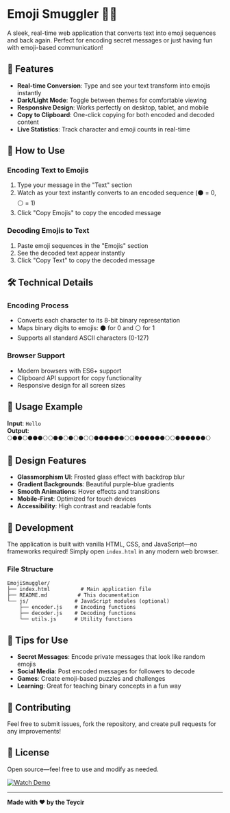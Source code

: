 
# Emoji Smuggler 🕵️‍♂️

A sleek, real-time web application that converts text into emoji sequences and back again. Perfect for encoding secret messages or just having fun with emoji-based communication!

## 🚀 Features

- **Real-time Conversion**: Type and see your text transform into emojis instantly  
- **Dark/Light Mode**: Toggle between themes for comfortable viewing  
- **Responsive Design**: Works perfectly on desktop, tablet, and mobile  
- **Copy to Clipboard**: One-click copying for both encoded and decoded content  
- **Live Statistics**: Track character and emoji counts in real-time  

## 🎯 How to Use

### Encoding Text to Emojis
1. Type your message in the "Text" section  
2. Watch as your text instantly converts to an encoded sequence (⚫ = 0, ⚪ = 1)  
3. Click "Copy Emojis" to copy the encoded message  

### Decoding Emojis to Text
1. Paste emoji sequences in the "Emojis" section  
2. See the decoded text appear instantly  
3. Click "Copy Text" to copy the decoded message  

## 🛠️ Technical Details

### Encoding Process
- Converts each character to its 8-bit binary representation  
- Maps binary digits to emojis: ⚫ for 0 and ⚪ for 1  
- Supports all standard ASCII characters (0-127)  

### Browser Support
- Modern browsers with ES6+ support  
- Clipboard API support for copy functionality  
- Responsive design for all screen sizes  

## 📱 Usage Example

**Input**: `Hello`  
**Output**: `⚪⚫⚫⚪⚫⚫⚫⚪⚪⚫⚫⚪⚫⚪⚫⚪⚪⚫⚫⚫⚫⚫⚫⚪⚪⚫⚫⚫⚫⚫⚫⚪⚪⚫⚫⚫⚫⚫⚫⚪`

## 🎨 Design Features

- **Glassmorphism UI**: Frosted glass effect with backdrop blur  
- **Gradient Backgrounds**: Beautiful purple-blue gradients  
- **Smooth Animations**: Hover effects and transitions  
- **Mobile-First**: Optimized for touch devices  
- **Accessibility**: High contrast and readable fonts  

## 🔧 Development

The application is built with vanilla HTML, CSS, and JavaScript—no frameworks required! Simply open `index.html` in any modern web browser.

### File Structure
```
EmojiSmuggler/
├── index.html          # Main application file
├── README.md          # This documentation
└── js/               # JavaScript modules (optional)
    ├── encoder.js    # Encoding functions
    ├── decoder.js    # Decoding functions
    └── utils.js      # Utility functions
```


## 🌟 Tips for Use

- **Secret Messages**: Encode private messages that look like random emojis  
- **Social Media**: Post encoded messages for followers to decode  
- **Games**: Create emoji-based puzzles and challenges  
- **Learning**: Great for teaching binary concepts in a fun way  

## 🤝 Contributing

Feel free to submit issues, fork the repository, and create pull requests for any improvements!

## 📄 License

Open source—feel free to use and modify as needed.

[![Watch Demo](https://delivery.animaker.com/p/u/culko74438/thumbs/45562SUvvOZ9YpTzFqXxw.0000001.jpg)](https://app.getshow.io/iframe/media/BKBOqZgBD3QuxDuQSLnn)

---
**Made with ❤️ by the Teycir**